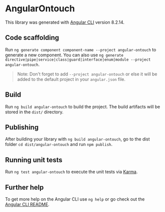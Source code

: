 # AngularOntouch

This library was generated with [Angular CLI](https://github.com/angular/angular-cli) version 8.2.14.

## Code scaffolding

Run `ng generate component component-name --project angular-ontouch` to generate a new component. You can also use `ng generate directive|pipe|service|class|guard|interface|enum|module --project angular-ontouch`.
> Note: Don't forget to add `--project angular-ontouch` or else it will be added to the default project in your `angular.json` file. 

## Build

Run `ng build angular-ontouch` to build the project. The build artifacts will be stored in the `dist/` directory.

## Publishing

After building your library with `ng build angular-ontouch`, go to the dist folder `cd dist/angular-ontouch` and run `npm publish`.

## Running unit tests

Run `ng test angular-ontouch` to execute the unit tests via [Karma](https://karma-runner.github.io).

## Further help

To get more help on the Angular CLI use `ng help` or go check out the [Angular CLI README](https://github.com/angular/angular-cli/blob/master/README.md).
